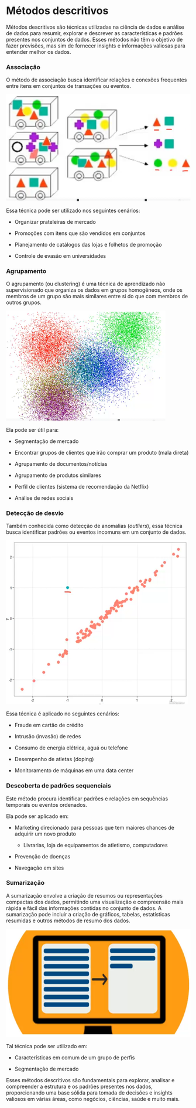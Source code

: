 # Métodos descritivos

Métodos descritivos são técnicas utilizadas na ciência de dados e análise de dados para resumir, explorar e descrever as características e padrões presentes nos conjuntos de dados. Esses métodos não têm o objetivo de fazer previsões, mas sim de fornecer insights e informações valiosas para entender melhor os dados.

### **Associação**

O método de associação busca identificar relações e conexões frequentes entre itens em conjuntos de transações ou eventos.

![](./assets/representacao-de-associacao.png)

Essa técnica pode ser utilizado nos seguintes cenários:

- Organizar prateleiras de mercado

- Promoções com itens que são vendidos em conjuntos

- Planejamento de catálogos das lojas e folhetos de promoção

- Controle de evasão em universidades

### **Agrupamento**

O agrupamento (ou clustering) é uma técnica de aprendizado não supervisionado que organiza os dados em grupos homogêneos, onde os membros de um grupo são mais similares entre si do que com membros de outros grupos.

![](./assets/representacao-de-agrupamento.png)

Ela pode ser útil para:

- Segmentação de mercado

- Encontrar grupos de clientes que irão comprar um produto (mala direta)

- Agrupamento de documentos/notícias

- Agrupamento de produtos similares

- Perfil de clientes (sistema de recomendação da Netflix)

- Análise de redes sociais

### **Detecção de desvio**

Também conhecida como detecção de anomalias (_outliers_), essa técnica busca identificar padrões ou eventos incomuns em um conjunto de dados.

![](./assets/representacao-de-deteccao-de-desvios.png)

Essa técnica é aplicado no seguintes cenários:

- Fraude em cartão de crédito

- Intrusão (invasão) de redes

- Consumo de energia elétrica, aguá ou telefone

- Desempenho de atletas (doping)

- Monitoramento de máquinas em uma data center

### **Descoberta de padrões sequenciais**

Este método procura identificar padrões e relações em sequências temporais ou eventos ordenados.

Ela pode ser aplicado em:

- Marketing direcionado para pessoas que tem maiores chances de adquirir um novo produto

  - Livrarias, loja de equipamentos de atletismo, computadores

- Prevenção de doenças

- Navegação em sites

### **Sumarização** 

A sumarização envolve a criação de resumos ou representações compactas dos dados, permitindo uma visualização e compreensão mais rápida e fácil das informações contidas no conjunto de dados. A sumarização pode incluir a criação de gráficos, tabelas, estatísticas resumidas e outros métodos de resumo dos dados.

![](./assets/representacao-de-sumarizacao.png)

Tal técnica pode ser utilizado em:

- Características em comum de um grupo de perfis

- Segmentação de mercado

Esses métodos descritivos são fundamentais para explorar, analisar e compreender a estrutura e os padrões presentes nos dados, proporcionando uma base sólida para tomada de decisões e insights valiosos em várias áreas, como negócios, ciências, saúde e muito mais.
